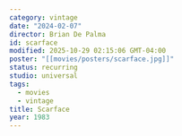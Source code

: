 ```yaml
---
category: vintage
date: "2024-02-07"
director: Brian De Palma
id: scarface
modified: 2025-10-29 02:15:06 GMT-04:00
poster: "[[movies/posters/scarface.jpg]]"
status: recurring
studio: universal
tags:
  - movies
  - vintage
title: Scarface
year: 1983
---
```

